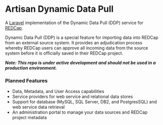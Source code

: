# Artisan Dynamic Data Pull
A [Laravel](https://laravel.com/) implementation of the Dynamic Data Pull (DDP) service for [REDCap](https://www.project-redcap.org/). 

Dynamic Data Pull (DDP) is a special feature for importing data into REDCap from an external source system. It provides an adjudication process whereby REDCap users can approve all incoming data from the source system before it is officially saved in their REDCap project.

***Note: This repo is under active development and should not be used in a production environment.***

### Planned Features
- Data, Metadata, and User Access capabilities
- Service providers for web service and relational data stores
- Support for database (MySQL, SQL Server, DB2, and PostgresSQL) and web service data retrieval
- An administration portal to manage your data sources and REDCap project metadata

